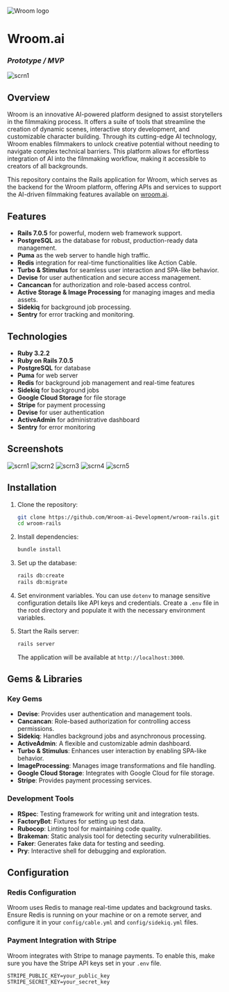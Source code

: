 ![Wroom logo](app/assets/images/logo-non-beta.svg)
# Wroom.ai
### _Prototype / MVP_
![scrn1](app/assets/images/3.png)

## Overview

Wroom is an innovative AI-powered platform designed to assist storytellers in the filmmaking process. It offers a suite of tools that streamline the creation of dynamic scenes, interactive story development, and customizable character building. Through its cutting-edge AI technology, Wroom enables filmmakers to unlock creative potential without needing to navigate complex technical barriers. This platform allows for effortless integration of AI into the filmmaking workflow, making it accessible to creators of all backgrounds.

This repository contains the Rails application for Wroom, which serves as the backend for the Wroom platform, offering APIs and services to support the AI-driven filmmaking features available on [wroom.ai](https://wroom.ai).

## Features

- **Rails 7.0.5** for powerful, modern web framework support.
- **PostgreSQL** as the database for robust, production-ready data management.
- **Puma** as the web server to handle high traffic.
- **Redis** integration for real-time functionalities like Action Cable.
- **Turbo & Stimulus** for seamless user interaction and SPA-like behavior.
- **Devise** for user authentication and secure access management.
- **Cancancan** for authorization and role-based access control.
- **Active Storage & Image Processing** for managing images and media assets.
- **Sidekiq** for background job processing.
- **Sentry** for error tracking and monitoring.

## Technologies

- **Ruby 3.2.2**
- **Ruby on Rails 7.0.5**
- **PostgreSQL** for database
- **Puma** for web server
- **Redis** for background job management and real-time features
- **Sidekiq** for background jobs
- **Google Cloud Storage** for file storage
- **Stripe** for payment processing
- **Devise** for user authentication
- **ActiveAdmin** for administrative dashboard
- **Sentry** for error monitoring

## Screenshots
![scrn1](app/assets/images/1.png)
![scrn2](app/assets/images/2.png)
![scrn3](app/assets/images/3.png)
![scrn4](app/assets/images/4.png)
![scrn5](app/assets/images/5.png)

## Installation

1. Clone the repository:

   ```bash
   git clone https://github.com/Wroom-ai-Development/wroom-rails.git
   cd wroom-rails
   ```

2. Install dependencies:

   ```bash
   bundle install
   ```

3. Set up the database:

   ```bash
   rails db:create
   rails db:migrate
   ```

4. Set environment variables. You can use `dotenv` to manage sensitive configuration details like API keys and credentials. Create a `.env` file in the root directory and populate it with the necessary environment variables.

5. Start the Rails server:

   ```bash
   rails server
   ```

   The application will be available at `http://localhost:3000`.

## Gems & Libraries

### Key Gems

- **Devise**: Provides user authentication and management tools.
- **Cancancan**: Role-based authorization for controlling access permissions.
- **Sidekiq**: Handles background jobs and asynchronous processing.
- **ActiveAdmin**: A flexible and customizable admin dashboard.
- **Turbo & Stimulus**: Enhances user interaction by enabling SPA-like behavior.
- **ImageProcessing**: Manages image transformations and file handling.
- **Google Cloud Storage**: Integrates with Google Cloud for file storage.
- **Stripe**: Provides payment processing services.

### Development Tools

- **RSpec**: Testing framework for writing unit and integration tests.
- **FactoryBot**: Fixtures for setting up test data.
- **Rubocop**: Linting tool for maintaining code quality.
- **Brakeman**: Static analysis tool for detecting security vulnerabilities.
- **Faker**: Generates fake data for testing and seeding.
- **Pry**: Interactive shell for debugging and exploration.

## Configuration

### Redis Configuration

Wroom uses Redis to manage real-time updates and background tasks. Ensure Redis is running on your machine or on a remote server, and configure it in your `config/cable.yml` and `config/sidekiq.yml` files.

### Payment Integration with Stripe

Wroom integrates with Stripe to manage payments. To enable this, make sure you have the Stripe API keys set in your `.env` file.

```env
STRIPE_PUBLIC_KEY=your_public_key
STRIPE_SECRET_KEY=your_secret_key
```

